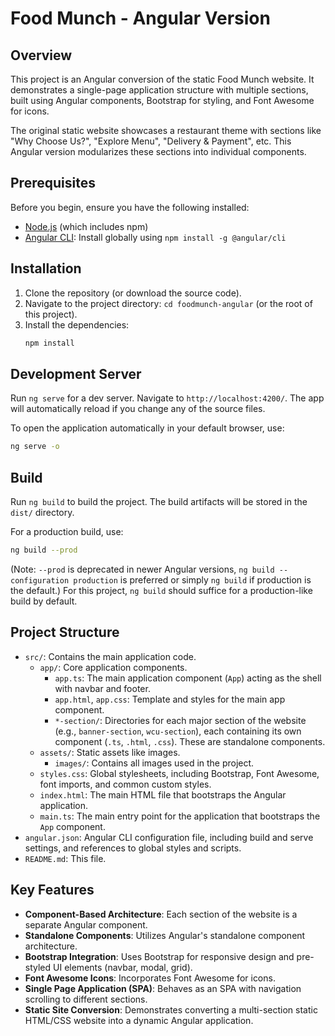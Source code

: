 # Food Munch - Angular Version

## Overview

This project is an Angular conversion of the static Food Munch website. It demonstrates a single-page application structure with multiple sections, built using Angular components, Bootstrap for styling, and Font Awesome for icons.

The original static website showcases a restaurant theme with sections like "Why Choose Us?", "Explore Menu", "Delivery & Payment", etc. This Angular version modularizes these sections into individual components.

## Prerequisites

Before you begin, ensure you have the following installed:
- [Node.js](https://nodejs.org/) (which includes npm)
- [Angular CLI](https://angular.io/cli): Install globally using `npm install -g @angular/cli`

## Installation

1.  Clone the repository (or download the source code).
2.  Navigate to the project directory: `cd foodmunch-angular` (or the root of this project).
3.  Install the dependencies:
    ```bash
    npm install
    ```

## Development Server

Run `ng serve` for a dev server. Navigate to `http://localhost:4200/`. The app will automatically reload if you change any of the source files.

To open the application automatically in your default browser, use:
```bash
ng serve -o
```

## Build

Run `ng build` to build the project. The build artifacts will be stored in the `dist/` directory.

For a production build, use:
```bash
ng build --prod
```
(Note: `--prod` is deprecated in newer Angular versions, `ng build --configuration production` is preferred or simply `ng build` if production is the default.)
For this project, `ng build` should suffice for a production-like build by default.

## Project Structure

-   `src/`: Contains the main application code.
    -   `app/`: Core application components.
        -   `app.ts`: The main application component (`App`) acting as the shell with navbar and footer.
        -   `app.html`, `app.css`: Template and styles for the main app component.
        -   `*-section/`: Directories for each major section of the website (e.g., `banner-section`, `wcu-section`), each containing its own component (`.ts`, `.html`, `.css`). These are standalone components.
    -   `assets/`: Static assets like images.
        -   `images/`: Contains all images used in the project.
    -   `styles.css`: Global stylesheets, including Bootstrap, Font Awesome, font imports, and common custom styles.
    -   `index.html`: The main HTML file that bootstraps the Angular application.
    -   `main.ts`: The main entry point for the application that bootstraps the `App` component.
-   `angular.json`: Angular CLI configuration file, including build and serve settings, and references to global styles and scripts.
-   `README.md`: This file.

## Key Features

-   **Component-Based Architecture**: Each section of the website is a separate Angular component.
-   **Standalone Components**: Utilizes Angular's standalone component architecture.
-   **Bootstrap Integration**: Uses Bootstrap for responsive design and pre-styled UI elements (navbar, modal, grid).
-   **Font Awesome Icons**: Incorporates Font Awesome for icons.
-   **Single Page Application (SPA)**: Behaves as an SPA with navigation scrolling to different sections.
-   **Static Site Conversion**: Demonstrates converting a multi-section static HTML/CSS website into a dynamic Angular application.
